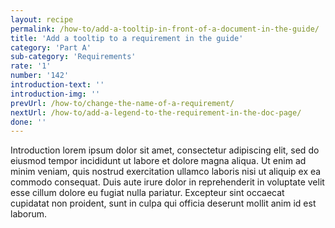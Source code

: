 ```yaml
---
layout: recipe
permalink: /how-to/add-a-tooltip-in-front-of-a-document-in-the-guide/
title: 'Add a tooltip to a requirement in the guide'
category: 'Part A'
sub-category: 'Requirements'
rate: '1'
number: '142'
introduction-text: ''
introduction-img: ''
prevUrl: /how-to/change-the-name-of-a-requirement/
nextUrl: /how-to/add-a-legend-to-the-requirement-in-the-doc-page/
done: ''
---
```


Introduction lorem ipsum dolor sit amet, consectetur adipiscing elit, sed do eiusmod tempor incididunt ut labore et dolore magna aliqua. Ut enim ad minim veniam, quis nostrud exercitation ullamco laboris nisi ut aliquip ex ea commodo consequat. Duis aute irure dolor in reprehenderit in voluptate velit esse cillum dolore eu fugiat nulla pariatur. Excepteur sint occaecat cupidatat non proident, sunt in culpa qui officia deserunt mollit anim id est laborum.

